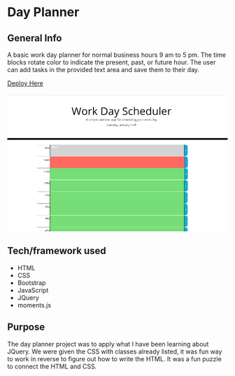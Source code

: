 # Day Planner

## General Info 

A basic work day planner for normal business hours 9 am to 5 pm. The time blocks rotate color to indicate the present, past, or future hour. The user can add tasks in the provided text area and save them to their day. 


[Deploy Here](https://natashacwolfe.github.io/day-planner/)


![Day Planner](assets/images/screenshot.png)

## Tech/framework used
* HTML
* CSS
* Bootstrap
* JavaScript
* JQuery
* moments.js


## Purpose

The day planner project was to apply what I have been learning about JQuery. We were given the CSS with classes already listed, it was fun way to work in reverse to figure out how to write the HTML. It was a fun puzzle to connect the HTML and CSS. 

